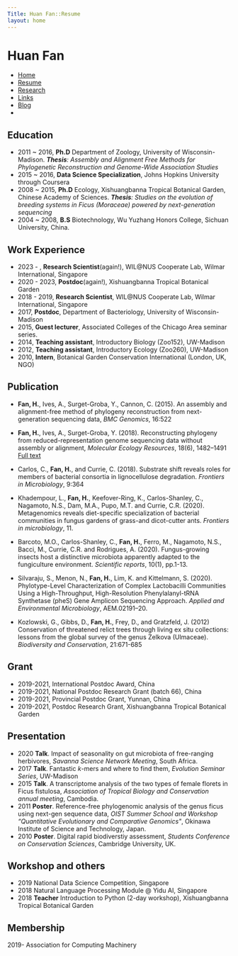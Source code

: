 ```yaml
---
Title: Huan Fan::Resume
layout: home
---
```




  <h1 class="sitename">Huan Fan</h1>
  <ul class="nav pills">
  <li><a href="/"><i class="fa fa-home fa-fw"></i> Home</a></li>
  <li class="active"><a href="resume.html" title="Curriculumn Vitae"><i class="fa fa-book fa-fw"></i> Resume</a></li>
  <li><a href="research.html" title="Research"><i class="fa fa-flask fa-fw"></i> Research</a></li>
  <li><a href="links.html" title="Useful links"><i class="fa fa-suitcase fa-fw"></i> Links</a></li>
  <li><a href="/en/"><i class="fa fa-sitemap fa-fw"></i> Blog</a></li>
  <li><a href="README.html"><i class="fa fa-info-circle fa-fw"></i> </a></li>
</ul>

## Education
+  2011 ~ 2016, **Ph.D** Department of Zoology, University of Wisconsin-Madison.
_**Thesis**: Assembly and Alignment Free Methods for Phylogenetic Reconstruction and Genome-Wide Association Studies_
+  2015 ~ 2016, **Data Science Specialization**, Johns Hopkins University through Coursera  
+  2008 ~ 2015, **Ph.D** Ecology, Xishuangbanna Tropical Botanical Garden, Chinese Academy of Sciences.
_**Thesis**: Studies on the evolution of breeding systems in Ficus (Moraceae) powered by next-generation sequencing_
+  2004 ~ 2008, **B.S** Biotechnology, Wu Yuzhang Honors College, Sichuan University, China.

## Work Experience
+  2023 - , **Research Scientist**(again!), WIL@NUS Cooperate Lab, Wilmar International, Singapore
+  2020 - 2023, **Postdoc**(again!), Xishuangbanna Tropical Botanical Garden 
+  2018 - 2019, **Research Scientist**, WIL@NUS Cooperate Lab, Wilmar International, Singapore
+  2017, **Postdoc**, Department of Bacteriology, University of Wisconsin-Madison
+  2015, **Guest lecturer**, Associated Colleges of the Chicago Area seminar series.
+  2014, **Teaching assistant**, Introductory Biology (Zoo152), UW-Madison
+  2012, **Teaching assistant**, Introductory Ecology (Zoo260), UW-Madison
+  2010, **Intern**, Botanical Garden Conservation International (London, UK, NGO)

## Publication

+	**Fan, H.**, Ives, A., Surget-Groba, Y., Cannon, C. (2015). An assembly and alignment-free method of phylogeny reconstruction from next-generation sequencing data, _BMC Genomics_, 16:522
+	**Fan, H.**, Ives, A., Surget-Groba, Y. (2018). Reconstructing phylogeny from reduced-representation genome sequencing data without assembly or alignment, _Molecular Ecology Resources_, 18(6), 1482–1491 [Full text](https://rdcu.be/6cok)
+ Carlos, C., **Fan, H.**, and Currie, C. (2018). Substrate shift reveals roles for members of bacterial consortia in lignocellulose degradation. _Frontiers in Microbiology_, 9:364

+ Khadempour, L., **Fan, H.**, Keefover-Ring, K., Carlos-Shanley, C., Nagamoto, N.S., Dam, M.A., Pupo, M.T. and Currie, C.R. (2020). Metagenomics reveals diet-specific specialization of bacterial communities in fungus gardens of grass-and dicot-cutter ants. _Frontiers in microbiology_, 11.

+ Barcoto, M.O., Carlos-Shanley, C., **Fan, H.**, Ferro, M., Nagamoto, N.S., Bacci, M., Currie, C.R. and Rodrigues, A. (2020). Fungus-growing insects host a distinctive microbiota apparently adapted to the fungiculture environment. _Scientific reports_, 10(1), pp.1-13.
+ Silvaraju, S., Menon, N., **Fan, H.**, Lim, K. and Kittelmann, S. (2020). Phylotype-Level Characterization of Complex Lactobacilli Communities Using a High-Throughput, High-Resolution Phenylalanyl-tRNA Synthetase (pheS) Gene Amplicon Sequencing Approach. _Applied and Environmental Microbiology_, AEM.02191–20.

+ Kozlowski, G., Gibbs, D., **Fan, H.**, Frey, D., and Gratzfeld, J. (2012) Conservation of threatened relict trees through living ex situ collections: lessons from the global survey of the genus Zelkova (Ulmaceae). _Biodiversity and Conservation_, 21:671-685


## Grant
+ 2019-2021, International Postdoc Award, China
+ 2019-2021, National Postdoc Research Grant (batch 66), China
+ 2019-2021, Provincial Postdoc Grant, Yunnan, China
+ 2019-2021, Postdoc Research Grant, Xishuangbanna Tropical Botanical Garden

## Presentation
+   2020 **Talk**. Impact of seasonality on gut microbiota of free-ranging herbivores, _Savanna Science Network Meeting_, South Africa.
+   2017 **Talk**. Fantastic _k_-mers and where to find them, _Evolution Seminar Series_, UW-Madison
+	2015   **Talk**. A transcriptome analysis of the two types of female florets in Ficus fistulosa, _Association of Tropical Biology and Conservation annual meeting_, Cambodia.
+	2011   **Poster**. Reference-free phylogenomic analysis of the genus ficus using next-gen sequence data, _OIST Summer School and Workshop “Quantitative Evolutionary and Comparative Genomics"_, Okinawa Institute of Science and Technology, Japan.
+	2010   **Poster**. Digital rapid biodiverstiy assessment, _Students Conference on Conservation Sciences_, Cambridge University, UK.

## Workshop and others
+ 2019 National Data Science Competition, Singapore
+ 2018 Natural Language Processing Module @ Yidu AI, Singapore
+ 2018 **Teacher** Introduction to Python (2-day workshop), Xishuangbanna Tropical Botanical Garden

## Membership
2019- Association for Computing Machinery

